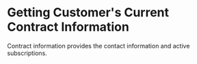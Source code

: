 # Getting Customer's Current Contract Information
Contract information provides the contact information and active subscriptions.
